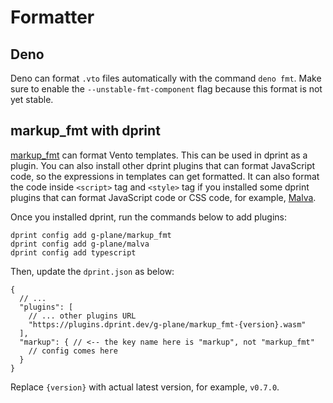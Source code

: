 # Formatter

## Deno

Deno can format `.vto` files automatically with the command `deno fmt`.
Make sure to enable the `--unstable-fmt-component` flag because this format is not yet stable.

## markup_fmt with dprint

[markup_fmt](https://github.com/g-plane/markup_fmt) can format Vento templates.
This can be used in dprint as a plugin. You can also install other dprint
plugins that can format JavaScript code, so the expressions in templates can get
formatted. It can also format the code inside `<script>` tag and `<style>` tag
if you installed some dprint plugins that can format JavaScript code or CSS
code, for example, [Malva](https://github.com/g-plane/malva).

Once you installed dprint, run the commands below to add plugins:

```
dprint config add g-plane/markup_fmt
dprint config add g-plane/malva
dprint config add typescript
```

Then, update the `dprint.json` as below:

```jsonc
{
  // ...
  "plugins": [
    // ... other plugins URL
    "https://plugins.dprint.dev/g-plane/markup_fmt-{version}.wasm"
  ],
  "markup": { // <-- the key name here is "markup", not "markup_fmt"
    // config comes here
  }
}
```

Replace `{version}` with actual latest version, for example, `v0.7.0`.
